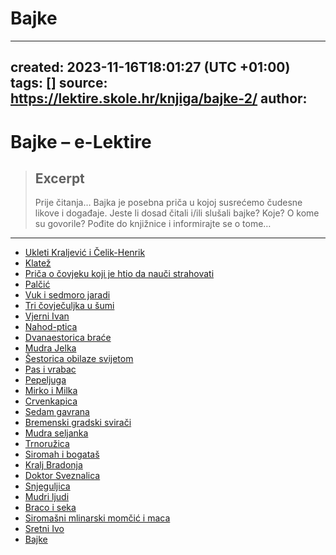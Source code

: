 # Bajke
---
created: 2023-11-16T18:01:27 (UTC +01:00)
tags: []
source: https://lektire.skole.hr/knjiga/bajke-2/
author: 
---

# Bajke – e-Lektire

> ## Excerpt
> Prije čitanja… Bajka je posebna priča u kojoj susrećemo čudesne likove i događaje. Jeste li dosad čitali i/ili slušali bajke? Koje? O kome su govorile? Pođite do knjižnice i informirajte se o tome…

---
-   [Ukleti Kraljević i Čelik-Henrik](https://github.com/Nikson687/bajke/blob/e240ba36ba43328133c2b7e58a352f1e8698bde8/ukleti_kraljevic.md)
-   [Klatež](https://github.com/Nikson687/bajke/blob/e240ba36ba43328133c2b7e58a352f1e8698bde8/Klate%C5%BE.md)
-   [Priča o čovjeku koji je htio da nauči strahovati](https://github.com/Nikson687/bajke/blob/e240ba36ba43328133c2b7e58a352f1e8698bde8/Pri%C4%8Da%20o%20%C4%8Dovjeku%20koji%20je%20htio%20da%20nau%C4%8Di%20strahovati.md)
-   [Palčić](https://github.com/Nikson687/bajke/blob/e240ba36ba43328133c2b7e58a352f1e8698bde8/Pal%C4%8Di%C4%87.md)
-   [Vuk i sedmoro jaradi](https://github.com/Nikson687/bajke/blob/e240ba36ba43328133c2b7e58a352f1e8698bde8/Vuk%20i%20sedmoro%20jaradi.md)
-   [Tri čovječuljka u šumi](https://github.com/Nikson687/bajke/blob/e240ba36ba43328133c2b7e58a352f1e8698bde8/Tri%20%C4%8Dovje%C4%8Duljka%20u%20%C5%A1umi.md)
-   [Vjerni Ivan](https://github.com/Nikson687/bajke/blob/e240ba36ba43328133c2b7e58a352f1e8698bde8/Vjerni%20Ivan.md)
-   [Nahod-ptica](https://github.com/Nikson687/bajke/blob/e240ba36ba43328133c2b7e58a352f1e8698bde8/Nahod-ptica.md)
-   [Dvanaestorica braće](https://github.com/Nikson687/bajke/blob/e240ba36ba43328133c2b7e58a352f1e8698bde8/Dvanaestorica%20bra%C4%87e.md)
-   [Mudra Jelka](https://github.com/Nikson687/bajke/blob/e240ba36ba43328133c2b7e58a352f1e8698bde8/Mudra%20seljanka.md)
-   [Šestorica obilaze svijetom]()
-   [Pas i vrabac](https://github.com/Nikson687/bajke/blob/e240ba36ba43328133c2b7e58a352f1e8698bde8/Pas%20i%20vrabac.md)
-   [Pepeljuga](https://github.com/Nikson687/bajke/blob/e240ba36ba43328133c2b7e58a352f1e8698bde8/Pepeljuga.md)
-   [Mirko i Milka](https://github.com/Nikson687/bajke/blob/e240ba36ba43328133c2b7e58a352f1e8698bde8/Mirko%20i%20Milka.md)
-   [Crvenkapica](https://github.com/Nikson687/bajke/blob/e240ba36ba43328133c2b7e58a352f1e8698bde8/Crvenkapica.md)
-   [Sedam gavrana](https://github.com/Nikson687/bajke/blob/e240ba36ba43328133c2b7e58a352f1e8698bde8/Sedam%20gavrana.md)
-   [Bremenski gradski svirači](https://github.com/Nikson687/bajke/blob/e240ba36ba43328133c2b7e58a352f1e8698bde8/Bremenski%20gradski%20svira%C4%8Di.md)
-   [Mudra seljanka](https://github.com/Nikson687/bajke/blob/e240ba36ba43328133c2b7e58a352f1e8698bde8/Mudra%20Jelka.md)
-   [Trnoružica](https://github.com/Nikson687/bajke/blob/e240ba36ba43328133c2b7e58a352f1e8698bde8/Trnoru%C5%BEica.md)
-   [Siromah i bogataš](https://github.com/Nikson687/bajke/blob/e240ba36ba43328133c2b7e58a352f1e8698bde8/Siromah%20i%20bogata%C5%A1.md)
-   [Kralj Bradonja](https://github.com/Nikson687/bajke/blob/e240ba36ba43328133c2b7e58a352f1e8698bde8/Kralj%20Bradonja.md)
-   [Doktor Sveznalica](https://github.com/Nikson687/bajke/blob/e240ba36ba43328133c2b7e58a352f1e8698bde8/Doktor%20Sveznalica.md)
-   [Snjeguljica](https://github.com/Nikson687/bajke/blob/e240ba36ba43328133c2b7e58a352f1e8698bde8/Snjeguljica.md)
-   [Mudri ljudi](https://github.com/Nikson687/bajke/blob/e240ba36ba43328133c2b7e58a352f1e8698bde8/Mudri%20ljudi.md)
-   [Braco i seka](https://github.com/Nikson687/bajke/blob/main/Braco%20i%20seka.md#braco-i-seka--e-lektire)
-   [Siromašni mlinarski momčić i maca](https://github.com/Nikson687/bajke/blob/e240ba36ba43328133c2b7e58a352f1e8698bde8/Siroma%C5%A1ni%20mlinarski%20mom%C4%8Di%C4%87%20i%20maca.md)
-   [Sretni Ivo](https://github.com/Nikson687/bajke/blob/e240ba36ba43328133c2b7e58a352f1e8698bde8/Sretni%20Ivo.md)
-   [Bajke]()
